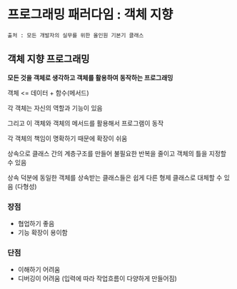 # 프로그래밍 패러다임 : 객체 지향

```
출처 : 모든 개발자의 실무를 위한 올인원 기본기 클래스
```



## 객체 지향 프로그래밍

**모든 것을 객체로 생각하고 객체를 활용하여 동작하는 프로그래밍**



객체 <= 데이터 + 함수(메서드)

각 객체는 자신의 역할과 기능이 있음

그리고 이 객체와 객체의 메서드를 활용해서 프로그램이 동작



각 객체의 책임이 명확하기 때문에 확장이 쉬움



상속으로 클래스 간의 계층구조를 만들어 불필요한 반복을 줄이고 객체의 틀을 지정할 수 있음

상속 덕분에 동일한 객체를 상속받는 클래스들은 쉽게 다른 형제 클래스로 대체할 수 있음 (다형성)



### 장점

- 협업하기 좋음
- 기능 확장이 용이함



### 단점

- 이해하기 어려움
- 디버깅이 어려움 (입력에 따라 작업흐름이 다양하게 만들어짐)
